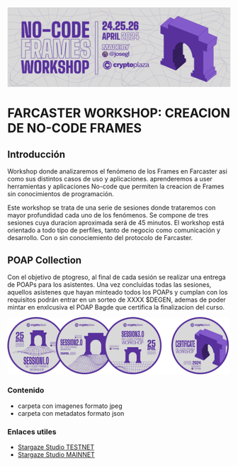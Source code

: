 <img title="a title" alt="Alt text" width="1000" src="https://raw.githubusercontent.com/cryptoCEU/No-Code-Frames/main/HEADER.png">

FARCASTER WORKSHOP: CREACION DE NO-CODE FRAMES
======

## Introducción

Workshop donde analizaremos el fenómeno de los Frames en Farcaster asi como sus distintos casos de uso y aplicaciones. aprenderemos a user herramientas y aplicaciones No-code que permiten la creacion de Frames sin conocimientos de programación. 

Este workshop se trata de una serie de sesiones donde trataremos con mayor profundidad cada uno de los fenómenos. Se compone de tres sesiones cuya duracion aproximada será de 45 minutos. El workshop está orientado a todo tipo de perfiles, tanto de negocio como comunicación y desarrollo. Con o sin conociemiento del protocolo de Farcaster. 

## POAP Collection

Con el objetivo de ptogreso, al final de cada sesión se realizar una entrega de POAPs para los asistentes. Una vez concluidas todas las sesiones, aquellos asistenes que hayan minteado todos los POAPs y cumplan con los requisitos podrán entrar en un sorteo de XXXX $DEGEN, ademas de poder mintar en enxlcusiva el POAP Bagde que certifica la finalizacion del curso.

<img title="a title" alt="Alt text" width="500" src="https://raw.githubusercontent.com/cryptoCEU/No-Code-Frames/main/ALL-POAPs.png">

### Contenido 

* carpeta con imagenes formato jpeg
* carpeta con metadatos formato json

### Enlaces utiles 

* [Stargaze Studio TESTNET](https://studio.publicawesome.dev/collections/create/)
* [Stargaze Studio MAINNET](https://studio.stargaze.zone/)
